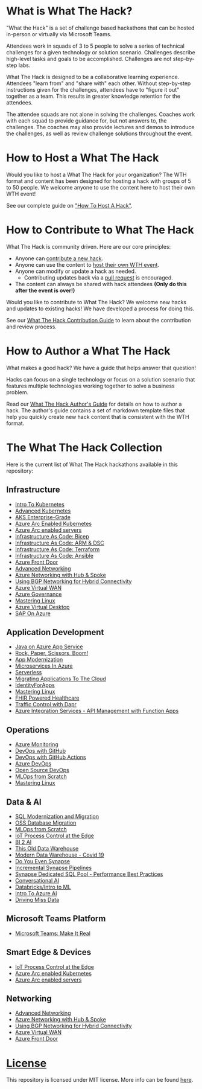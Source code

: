 # What is What The Hack?

"What the Hack" is a set of challenge based hackathons that can be hosted in-person or virtually via Microsoft Teams.

Attendees work in squads of 3 to 5 people to solve a series of technical challenges for a given technology or solution scenario. Challenges describe high-level tasks and goals to be accomplished. Challenges are not step-by-step labs.

What The Hack is designed to be a collaborative learning experience.  Attendees "learn from" and "share with" each other. Without step-by-step instructions given for the challenges, attendees have to "figure it out" together as a team.  This results in greater knowledge retention for the attendees. 

The attendee squads are not alone in solving the challenges. Coaches work with each squad to provide guidance for, but not answers to, the challenges.  The coaches may also provide lectures and demos to introduce the challenges, as well as review challenge solutions throughout the event.

# How to Host a What The Hack

Would you like to host a What The Hack for your organization? The WTH format and content has been designed for hosting a hack with groups of 5 to 50 people. We welcome anyone to use the content here to host their own WTH event!

See our complete guide on ["How To Host A Hack"](/000-HowToHack/WTH-HowToHostAHack.md).

# How to Contribute to What The Hack

What The Hack is community driven. Here are our core principles:
- Anyone can [contribute a new hack](./CONTRIBUTING.md).
- Anyone can use the content to [host their own WTH event](./000-HowToHack/WTH-HowToHostAHack.md).
- Anyone can modify or update a hack as needed.
  - Contributing updates back via a [pull request](./CONTRIBUTING.md) is encouraged.
- The content can always be shared with hack attendees **(Only do this after the event is over!)**

Would you like to contribute to What The Hack?  We welcome new hacks and updates to existing hacks!  We have developed a process for doing this.  

See our [What The Hack Contribution Guide](./CONTRIBUTING.md) to learn about the contribution and review process.

# How to Author a What The Hack

What makes a good hack? We have a guide that helps answer that question!

Hacks can focus on a single technology or focus on a solution scenario that features multiple technologies working together to solve a business problem.

Read our [What The Hack Author's Guide](/000-HowToHack/WTH-HowToAuthorAHack.md) for details on how to author a hack. The author's guide contains a set of markdown template files that help you quickly create new hack content that is consistent with the WTH format.

# The What The Hack Collection

Here is the current list of What The Hack hackathons available in this repository:

## Infrastructure
- [Intro To Kubernetes](/001-IntroToKubernetes/README.md)
- [Advanced Kubernetes](/023-AdvancedKubernetes/README.md)
- [AKS Enterprise-Grade](/039-AKSEnterpriseGrade/README.md)
- [Azure Arc Enabled Kubernetes](/026-ArcEnabledKubernetes/readme.md)
- [Azure Arc enabled servers](/025-ArcEnabledServers/readme.md)
- [Infrastructure As Code: Bicep](/045-InfraAsCode-Bicep/README.md)
- [Infrastructure As Code: ARM & DSC](/011-InfraAsCode-ARM-DSC/readme.md)
- [Infrastructure As Code: Terraform](/012-InfraAsCode-Terraform/Student/readme.md)
- [Infrastructure As Code: Ansible](/013-InfraAsCode-Ansible/Student/readme.md)
- [Azure Front Door](/017-FrontDoor/README.md)
- [Advanced Networking](/028-AdvancedNetworking/README.md)
- [Azure Networking with Hub & Spoke](/035-HubAndSpoke/README.md)
- [Using BGP Networking for Hybrid Connectivity](/036-BGP/README.md)
- [Azure Virtual WAN](/041-VirtualWAN/README.md)
- [Azure Governance](/022-AzureGovernance/README.md)
- [Mastering Linux](/020-MasteringLinux/README.md)
- [Azure Virtual Desktop](/037-AzureVirtualDesktop/README.md)
- [SAP On Azure](/042-SAPOnAzure/README.md)

## Application Development
- [Java on Azure App Service](/040-JavaOnAppService/README.md)
- [Rock, Paper, Scissors, Boom!](/005-RockPaperScissorsBoom/README.md)
- [App Modernization](/006-AppModernization/README.md)
- [Microservices In Azure](/009-MicroservicesInAzure/README.md)
- [Serverless](/015-Serverless/README.md)
- [Migrating Applications To The Cloud](/016-AppMigration/README.md)
- [IdentityForApps](/021-IdentityForApps/README.md)
- [Mastering Linux](/020-MasteringLinux/README.md)
- [FHIR Powered Healthcare](/027-FHIRPoweredHealthcare/readme.md)
- [Traffic Control with Dapr](/047-TrafficControlWithDapr/README.md)
- [Azure Integration Services - API Management with Function Apps](/044-AzureIntegrationServices-APIMwithFunctions/README.md)

## Operations
- [Azure Monitoring](/007-AzureMonitoring/README.md)
- [DevOps with GitHub](/031-DevOpsWithGitHub/readme.md)
- [DevOps with GitHub Actions](/044-DevOpswithGitHubActions/README.md)
- [Azure DevOps](/010-AzureDevOps/readme.md)
- [Open Source DevOps](/014-OSSDevOps/readme.md)
- [MLOps from Scratch](/032-MLOpsFromScratch/README.md)
- [Mastering Linux](/020-MasteringLinux/README.md)

## Data & AI
- [SQL Modernization and Migration](/043-SQLModernization/README.md)
- [OSS Database Migration](/033-OSSDatabaseMigration/README.md)
- [MLOps from Scratch](/032-MLOpsFromScratch/README.md)
- [IoT Process Control at the Edge](/029-IoTEdge/README.md)
- [BI 2 AI](/018-BI2AI/README.md)
- [This Old Data Warehouse](/019-ThisOldDataWarehouse/README.md)
- [Modern Data Warehouse - Covid 19](/038-MDWCovid19/README.md)
- [Do You Even Synapse](/024-DoYouEvenSynapse/README.md)
- [Incremental Synapse Pipelines](/048-IncrementalSynapsePipelines/README.md)
- [Synapse Dedicated SQL Pool - Performance Best Practices](/049-SQLDedicatedPoolPerf/README.md)
- [Conversational AI](/030-ConversationalAI/README.md)
- [Databricks/Intro to ML](/008-DatabricksIntroML/README.md)
- [Intro To Azure AI](/002-IntroToAzureAI/README.md)
- [Driving Miss Data](/003-DrivingMissData/README.md)

## Microsoft Teams Platform
- [Microsoft Teams: Make It Real](/034-MicrosoftTeams-MakeItReal/README.md)

## Smart Edge & Devices

- [IoT Process Control at the Edge](/029-IoTEdge/README.md)
- [Azure Arc enabled Kubernetes](/026-ArcEnabledKubernetes/readme.md)
- [Azure Arc enabled servers](/025-ArcEnabledServers/readme.md)

## Networking
- [Advanced Networking](/028-AdvancedNetworking/README.md)
- [Azure Networking with Hub & Spoke](/035-HubAndSpoke/README.md)
- [Using BGP Networking for Hybrid Connectivity](/036-BGP/README.md)
- [Azure Virtual WAN](/041-VirtualWAN/README.md)
- [Azure Front Door](/017-FrontDoor/README.md)

# [License](https://github.com/Microsoft/WhatTheHack/blob/master/LICENSE)
This repository is licensed under MIT license. More info can be found [here](https://github.com/Microsoft/WhatTheHack/blob/master/LICENSE).
